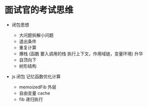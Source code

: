 # 面试官的考试思维

- 闭包思想
   - 大问题拆解小问题
   - 退出条件
   - 重复计算
   - 爆栈 (函数 要入调用的栈 执行上下文，作用域链，变量环境)
   升华
   - 自顶向下
   - 树形结构

- js 闭包 记忆函数优化计算
  - memoizedFib 外层
   - 自由变量 cache
  - fib 递归执行
